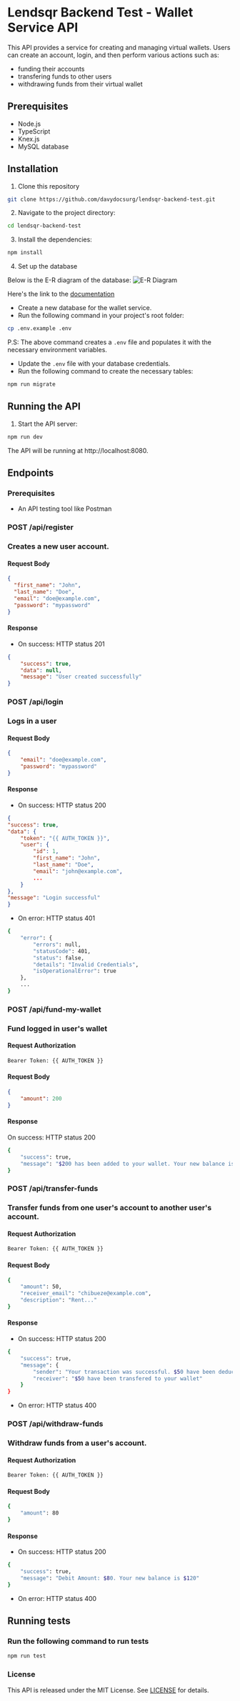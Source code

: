 # Lendsqr Backend Test - Wallet Service API

This API provides a service for creating and managing virtual wallets. Users can create an account, login, and then perform various actions such as:

-   funding their accounts
-   transfering funds to other users
-   withdrawing funds from their virtual wallet

## Prerequisites

-   Node.js
-   TypeScript
-   Knex.js
-   MySQL database

## Installation

1. Clone this repository

```bash
git clone https://github.com/davydocsurg/lendsqr-backend-test.git
```

2. Navigate to the project directory:

```bash
cd lendsqr-backend-test
```

3. Install the dependencies:

```bash
npm install
```

4. Set up the database

Below is the E-R diagram of the database:
![E-R Diagram](./public/images/e-r-diagram.png)

Here's the link to the [documentation](https://sqlspy.io/import_db_designer/c3B5LTM2MzY4NzctMjA5ODgwNjQ2M2IzMWExMC01OTA4MTA=)

-   Create a new database for the wallet service.
-   Run the following command in your project's root folder:

```bash
cp .env.example .env
```

P.S: The above command creates a `.env` file and populates it with the necessary environment variables.

-   Update the `.env` file with your database credentials.
-   Run the following command to create the necessary tables:

```bash
npm run migrate
```

## Running the API

1. Start the API server:

```bash
npm run dev
```

The API will be running at http://localhost:8080.

## Endpoints

### Prerequisites

-   An API testing tool like Postman

### POST /api/register

### Creates a new user account.

#### Request Body

```JSON
{
  "first_name": "John",
  "last_name": "Doe",
  "email": "doe@example.com",
  "password": "mypassword"
}
```

#### Response

-   On success: HTTP status 201

```JSON
{
    "success": true,
    "data": null,
    "message": "User created successfully"
}
```

### POST /api/login

### Logs in a user

#### Request Body

```JSON
{
    "email": "doe@example.com",
    "password": "mypassword"
}
```

#### Response

-   On success: HTTP status 200

```JSON
{
"success": true,
"data": {
    "token": "{{ AUTH_TOKEN }}",
    "user": {
        "id": 1,
        "first_name": "John",
        "last_name": "Doe",
        "email": "john@example.com",
        ...
    }
},
"message": "Login successful"
}
```

-   On error: HTTP status 401

```bash
{
    "error": {
        "errors": null,
        "statusCode": 401,
        "status": false,
        "details": "Invalid Credentials",
        "isOperationalError": true
    },
    ...
}
```

### POST /api/fund-my-wallet

### Fund logged in user's wallet

#### Request Authorization

```bash
Bearer Token: {{ AUTH_TOKEN }}
```

#### Request Body

```JSON
{
    "amount": 200
}
```

#### Response

On success: HTTP status 200

```bash
{
    "success": true,
    "message": "$200 has been added to your wallet. Your new balance is: $200"
}
```

### POST /api/transfer-funds

### Transfer funds from one user's account to another user's account.

#### Request Authorization

```bash
Bearer Token: {{ AUTH_TOKEN }}
```

#### Request Body

```bash
{
    "amount": 50,
    "receiver_email": "chibueze@example.com",
    "description": "Rent..."
}
```

#### Response

-   On success: HTTP status 200

```bash
{
    "success": true,
    "message": {
        "sender": "Your transaction was successful. $50 have been deducted from your wallet",
        "receiver": "$50 have been transfered to your wallet"
    }
}
```

-   On error: HTTP status 400

### POST /api/withdraw-funds

### Withdraw funds from a user's account.

#### Request Authorization

```bash
Bearer Token: {{ AUTH_TOKEN }}
```

#### Request Body

```bash
{
    "amount": 80
}
```

#### Response

-   On success: HTTP status 200

```bash
{
    "success": true,
    "message": "Debit Amount: $80. Your new balance is $120"
}
```

-   On error: HTTP status 400

## Running tests

### Run the following command to run tests

```bash
npm run test
```

### License

This API is released under the MIT License. See [LICENSE](https://chibueze.me) for details.
